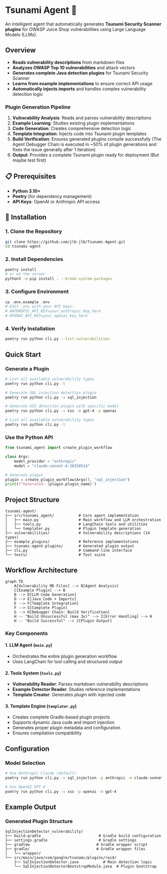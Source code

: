# Tsunami Agent 🌊

An intelligent agent that automatically generates **Tsunami Security Scanner plugins** for OWASP Juice Shop vulnerabilities using Large Language Models (LLMs).

## Overview
- **Reads vulnerability descriptions** from markdown files
- **Analyzes OWASP Top 10 vulnerabilities** and attack vectors
- **Generates complete Java detection plugins** for Tsunami Security Scanner
- **Learns from example implementations** to ensure correct API usage
- **Automatically injects imports** and handles complex vulnerability detection logic

### Plugin Generation Pipeline
1. **Vulnerability Analysis**: Reads and parses vulnerability descriptions
2. **Example Learning**: Studies existing plugin implementations
3. **Code Generation**: Creates comprehensive detection logic
4. **Template Integration**: Injects code into Tsunami plugin templates
5. **Build Verification**: Ensures generated plugins compile successfully (The Agent Debugger Chain is executed in ~50% of plugin generations and fixes the issue generally after 1 iteration)
6. **Output**: Provides a complete Tsunami plugin ready for deployment (But maybe test first)

## 📋 Prerequisites

- **Python 3.10+**
- **Poetry** (for dependency management)
- **API Keys**: OpenAI or Anthropic API access

## 🔧 Installation

### 1. Clone the Repository
```bash
git clone https://github.com/jlb-jlb/Tsunami-Agent.git
cd tsunami-agent
```

### 2. Install Dependencies
```bash
poetry install
# or on the server
python3 -m pip install . --break-system-packages
```

### 3. Configure Environment
```bash
cp .env.example .env
# Edit .env with your API keys:
# ANTHROPIC_API_KEY=your_anthropic_key_here
# OPENAI_API_KEY=your_openai_key_here
```

### 4. Verify Installation
```bash
poetry run python cli.py --list-vulnerabilities
```

## Quick Start

### Generate a Plugin

```bash
# List all available vulnerability types
poetry run python cli.py -l

# Generate SQL injection detection plugin 
poetry run python cli.py -v sql_injection

# Generate XSS detection plugin with specific model
poetry run python cli.py -v xss -m gpt-4 -p openai

# List all available vulnerability types
poetry run python cli.py -l
```

### Use the Python API
```python
from tsunami_agent import create_plugin_workflow

class Args:
    model_provider = "anthropic"
    model = "claude-sonnet-4-20250514"

# Generate plugin
plugin = create_plugin_workflow(Args(), "sql_injection")
print(f"Generated: {plugin.plugin_name}")
```

## Project Structure

```
tsunami-agent/
├── src/tsunami_agent/           # Core agent implementation
│   ├── main.py                  # Main workflow and LLM orchestration
│   ├── tools.py                 # LangChain tools and utilities
│   └── templater.py             # Plugin template generation
├── vulnerabilities/             # Vulnerability descriptions (14 types)
├── example_plugins/             # Reference implementations
├── tsunami-agent-plugins/       # Generated plugin output
├── cli.py                       # Command-line interface
└── tests/                       # Test suite
```

## Workflow Architecture

```mermaid
graph TD
    A[Vulnerability MD Files] --> B[Agent Analysis]
    C[Example Plugin] --> B
    B --> D[LLM Code Generation]
    D --> E[Java Code + Imports]
    E --> F[Template Integration]
    F --> G[Complete Plugin]
    G --> H[Debugger Chain: Build Verification]
    H -- "Build Unsuccessful (max 3x)" --> I[Error Handling] --> H
    H -- "Build Successful" --> J[Plugin Output]

```

### Key Components

#### 1. **LLM Agent** (`main.py`)
- Orchestrates the entire plugin generation workflow
- Uses LangChain for tool calling and structured output

#### 2. **Tools System** (`tools.py`)
- **Vulnerability Reader**: Parses markdown vulnerability descriptions
- **Example Detector Reader**: Studies reference implementations
- **Template Creator**: Generates plugin with injected code

#### 3. **Template Engine** (`templater.py`)
- Creates complete Gradle-based plugin projects
- Supports dynamic Java code and import injection
- Generates proper plugin metadata and configuration
- Ensures compilation compatibility

## Configuration

### Model Selection
```bash
# Use Anthropic Claude (default)
poetry run python cli.py -v sql_injection -p anthropic -m claude-sonnet-4-20250514

# Use OpenAI GPT-4
poetry run python cli.py -v xss -p openai -m gpt-4
```


## Example Output

### Generated Plugin Structure
```
SqlInjectionDetector_vulnerability/
├── build.gradle                          # Gradle build configuration
├── settings.gradle                       # Gradle settings  
├── gradlew                              # Gradle wrapper script
├── gradle/                              # Gradle wrapper files
│   └── wrapper/
└── src/main/java/com/google/tsunami/plugins/raid/
    ├── SqlInjectionDetector.java           # Main detection logic
    └── SqlInjectionDetectorBootstrapModule.java  # Plugin bootstrap
